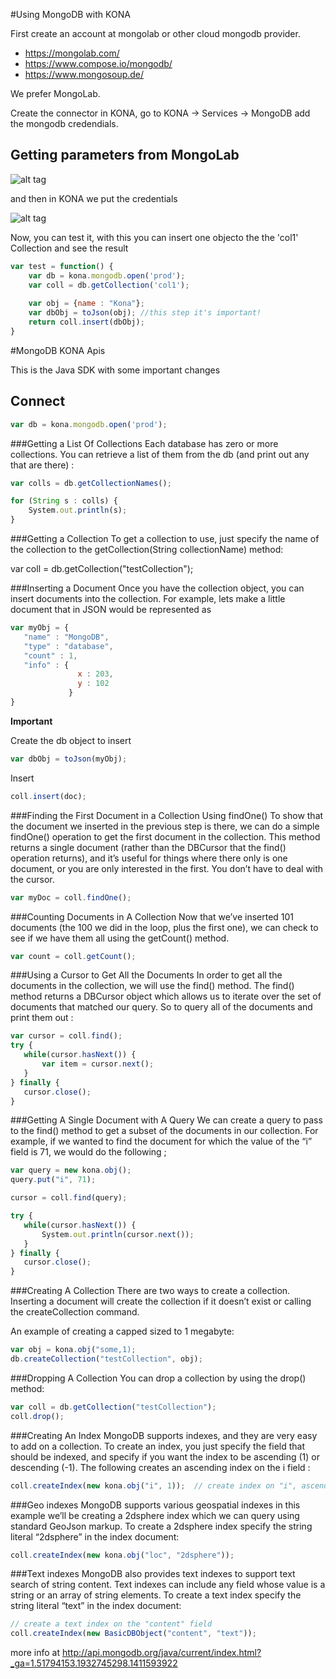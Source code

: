 #Using MongoDB with KONA

First create an account at mongolab or other cloud mongodb provider.

- https://mongolab.com/
- https://www.compose.io/mongodb/
- https://www.mongosoup.de/

We prefer MongoLab.

Create the connector in KONA, go to KONA -> Services -> MongoDB add the mongodb credendials.

## Getting parameters from MongoLab

![alt tag](http://i.imgur.com/sIuHiLj.png)

and then in KONA we put the credentials

![alt tag](http://i.imgur.com/yusD754.png)

Now, you can test it, with this you can insert one objecto the the 'col1' Collection and see the result

```js
var test = function() {
    var db = kona.mongodb.open('prod');
    var coll = db.getCollection('col1');
    
    var obj = {name : "Kona"};
    var dbObj = toJson(obj); //this step it's important!
    return coll.insert(dbObj);
}

```
#MongoDB KONA Apis

This is the Java SDK with some important changes

## Connect

```js
var db = kona.mongodb.open('prod');
```

###Getting a List Of Collections
Each database has zero or more collections. You can retrieve a list of them from the db (and print out any that are there) :

```js
var colls = db.getCollectionNames();

for (String s : colls) {
    System.out.println(s);
}
```

###Getting a Collection
To get a collection to use, just specify the name of the collection to the getCollection(String collectionName) method:

var coll = db.getCollection("testCollection");

###Inserting a Document
Once you have the collection object, you can insert documents into the collection. For example, lets make a little document that in JSON would be represented as

```js
var myObj = {
   "name" : "MongoDB",
   "type" : "database",
   "count" : 1,
   "info" : {
               x : 203,
               y : 102
             }
}
```

**Important**

Create the db object to insert

```js
var dbObj = toJson(myObj);
```

Insert

```js
coll.insert(doc);
```

###Finding the First Document in a Collection Using findOne()
To show that the document we inserted in the previous step is there, we can do a simple findOne() operation to get the first document in the collection. This method returns a single document (rather than the DBCursor that the find() operation returns), and it’s useful for things where there only is one document, or you are only interested in the first. You don’t have to deal with the cursor.

```js
var myDoc = coll.findOne();
```

###Counting Documents in A Collection
Now that we’ve inserted 101 documents (the 100 we did in the loop, plus the first one), we can check to see if we have them all using the getCount() method.

```js
var count = coll.getCount();
```

###Using a Cursor to Get All the Documents
In order to get all the documents in the collection, we will use the find() method. The find() method returns a DBCursor object which allows us to iterate over the set of documents that matched our query. So to query all of the documents and print them out :

```js
var cursor = coll.find();
try {
   while(cursor.hasNext()) {
       var item = cursor.next();
   }
} finally {
   cursor.close();
}
```

###Getting A Single Document with A Query
We can create a query to pass to the find() method to get a subset of the documents in our collection. For example, if we wanted to find the document for which the value of the “i” field is 71, we would do the following ;

```js
var query = new kona.obj();
query.put("i", 71);

cursor = coll.find(query);

try {
   while(cursor.hasNext()) {
       System.out.println(cursor.next());
   }
} finally {
   cursor.close();
}
```

###Creating A Collection
There are two ways to create a collection. Inserting a document will create the collection if it doesn’t exist or calling the createCollection command.

An example of creating a capped sized to 1 megabyte:

```js
var obj = kona.obj("some,1);
db.createCollection("testCollection", obj);
```

###Dropping A Collection
You can drop a collection by using the drop() method:

```js
var coll = db.getCollection("testCollection");
coll.drop();
```

###Creating An Index
MongoDB supports indexes, and they are very easy to add on a collection. To create an index, you just specify the field that should be indexed, and specify if you want the index to be ascending (1) or descending (-1). The following creates an ascending index on the i field :

```js
coll.createIndex(new kona.obj("i", 1));  // create index on "i", ascending
```

###Geo indexes
MongoDB supports various geospatial indexes in this example we’ll be creating a 2dsphere index which we can query using standard GeoJson markup. To create a 2dsphere index specify the string literal “2dsphere” in the index document:

```js
coll.createIndex(new kona.obj("loc", "2dsphere"));
```

###Text indexes
MongoDB also provides text indexes to support text search of string content. Text indexes can include any field whose value is a string or an array of string elements. To create a text index specify the string literal “text” in the index document:

```js
// create a text index on the "content" field
coll.createIndex(new BasicDBObject("content", "text"));
```

more info at http://api.mongodb.org/java/current/index.html?_ga=1.51794153.1932745298.1411593922
